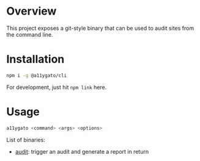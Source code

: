 # Overview

This project exposes a git-style binary that can be used to audit sites from the command line.

# Installation

```bash
npm i -g @a11ygato/cli
```

For development, just hit `npm link` here.

# Usage

```bash
a11ygato <command> <args> <options>
```

List of binaries:

- [audit](./docs/cli/audit.md): trigger an audit and generate a report in return






